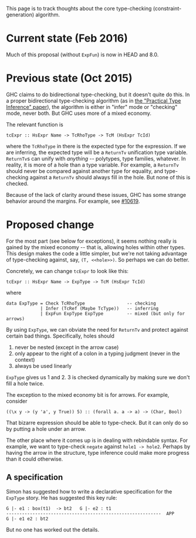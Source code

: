 
This page is to track thoughts about the core type-checking (constraint-generation) algorithm.

# Current state (Feb 2016)


Much of this proposal (without `ExpFun`) is now in HEAD and 8.0.

# Previous state (Oct 2015)


GHC claims to do bidirectional type-checking, but it doesn't quite do this. In a proper bidirectional type-checking algorithm (as in [the "Practical Type Inference" paper](http://repository.upenn.edu/cis_papers/315/)), the algorithm is either in "infer" mode or "checking" mode, never both. But GHC uses more of a mixed economy.



The relevant function is


```
tcExpr :: HsExpr Name -> TcRhoType -> TcM (HsExpr TcId)
```


where the `TcRhoType` in there is the expected type for the expression. If we are inferring, the expected type will be a `ReturnTv` unification type variable. `ReturnTv`s can unify with *anything* -- polytypes, type families, whatever. In reality, it is more of a hole than a type variable. For example, a `ReturnTv` should never be compared against another type for equality, and type-checking against a `ReturnTv` should always fill in the hole. But none of this is checked.


Because of the lack of clarity around these issues, GHC has some strange behavior around the margins. For example, see [\#10619](https://gitlab.haskell.org/ghc/ghc/issues/10619).

# Proposed change


For the most part (see below for exceptions), it seems nothing really is gained by the mixed economy -- that is, allowing holes within other types. This design makes the code a little simpler, but we're not taking advantage of type-checking against, say, `(T, <<hole>>)`. So perhaps we can do better.



Concretely, we can change `tcExpr` to look like this:


```
tcExpr :: HsExpr Name -> ExpType -> TcM (HsExpr TcId)
```


where


```
data ExpType = Check TcRhoType                -- checking
             | Infer (TcRef (Maybe TcType))   -- inferring
             | ExpFun ExpType ExpType         -- mixed (but only for arrows)
```


By using `ExpType`, we can obviate the need for `ReturnTv` and protect against certain bad things. Specifically, holes should

1. never be nested (except in the arrow case)
1. only appear to the right of a colon in a typing judgment (never in the context)
1. always be used linearly

`ExpType` gives us 1 and 2. 3 is checked dynamically by making sure we don't fill a hole twice.


The exception to the mixed economy bit is for arrows. For example, consider

```wiki
((\x y -> (y 'a', y True)) 5) :: (forall a. a -> a) -> (Char, Bool)
```


That bizarre expression should be able to type-check. But it can only do so by putting a hole under an arrow.


The other place where it comes up is in dealing with rebindable syntax. For example, we want to type-check `negate` against `hole1 -> hole2`. Perhaps by having the arrow in the structure, type inference could make more progress than it could otherwise.

## A specification


Simon has suggested how to write a declarative specification for the `ExpType` story. He has suggested this key rule:

```wiki
G |- e1 : box(t1)  -> bt2   G |- e2 : t1
-----------------------------------------------------------  APP
G |- e1 e2 : bt2
```


But no one has worked out the details. 

